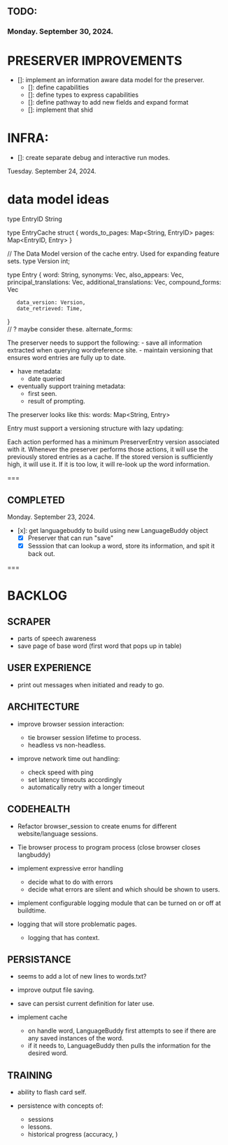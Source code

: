 ## TODO:


### Monday. September 30, 2024.

# PRESERVER IMPROVEMENTS
- []: implement an information aware data model for the preserver.
    - []: define capabilities
    - []: define types to express capabilities
    - []: define pathway to add new fields and expand format
    - []: implement that shid

# INFRA:
- []: create separate debug and interactive
      run modes.


Tuesday. September 24, 2024. 



# data model ideas 
  type EntryID String
   
  type EntryCache struct {
       words_to_pages: Map<String, EntryID>
       pages: Map<EntryID, Entry>
  } 

  // The Data Model version of the cache entry. Used for expanding feature sets.
  type Version int;
   
  type Entry {
       word: String,
       synonyms: Vec<String>,
       also_appears: Vec<String>, 
       principal_translations: Vec<SpEnDefinition>, 
       additional_translations: Vec<SpEnDefinition>, 
       compound_forms: Vec<Definition>
  
  
       data_version: Version,
       date_retrieved: Time,
 }    
      // ? maybe consider these.
      alternate_forms: 
 






<DESIGN>
The preserver needs to support the following:
- save all information extracted when querying wordreference site.
- maintain versioning that ensures word entries are fully up to date.

- have metadata:
    - date queried 
- eventually support training metadata:
    - first seen.
    - result of prompting. 


The preserver looks like this:
words: Map<String, Entry>

Entry must support a versioning structure with lazy updating:

Each action performed has a minimum PreserverEntry version associated with it.
Whenever the preserver performs those actions, it will use the previously
stored entries as a cache. If the stored version is sufficiently high, it will
use it. If it is too low, it will re-look up the word information.

</DESIGN>

===

## COMPLETED ##
Monday. September 23, 2024.
- [x]: get languagebuddy to build using new LanguageBuddy object
    - [x] Preserver that can run "save"
    - [x] Sesssion that can lookup a word, store its information, and spit it back out.

=== 

# BACKLOG

## SCRAPER
- parts of speech awareness
- save page of base word (first word that pops up in table)


## USER EXPERIENCE
- print out messages when initiated and ready to go.

## ARCHITECTURE
- improve browser session interaction:
    - tie browser session lifetime to process.
    - headless vs non-headless.

- improve network time out handling:
    - check speed with ping
    - set latency timeouts accordingly
    - automatically retry with a longer timeout


## CODEHEALTH
- Refactor browser_session to create enums for different website/language sessions.
- Tie browser process to program process (close browser closes langbuddy)

- implement expressive error handling
    - decide what to do with errors
    - decide what errors are silent and which should be shown to users.

- implement configurable logging module that can be turned on or off at buildtime.
- logging that will store problematic pages.
    - logging that has context.


## PERSISTANCE
- seems to add a lot of new lines to words.txt?

- improve output file saving.

- save can persist current definition for later use.
- implement cache
    - on handle word, LanguageBuddy first attempts to see if there are any saved instances
      of the word.
    - if it needs to, LanguageBuddy then pulls the information for the desired word.

## TRAINING
- ability to flash card self.

- persistence with concepts of: 
    - sessions
    - lessons.
    - historical progress (accuracy, )
